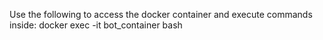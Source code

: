 Use the following to access the docker container and execute commands inside:
docker exec -it bot_container bash
